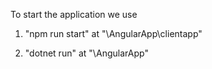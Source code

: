 ﻿To start the application we use 

1. "npm run start" at "\AngularApp\clientapp"

2. "dotnet run" at "\AngularApp"
